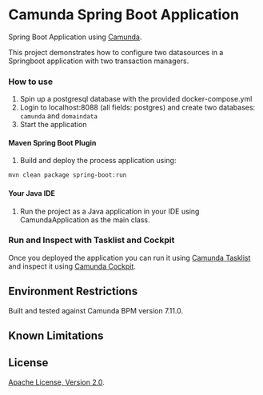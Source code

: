 # Camunda Spring Boot Application
Spring Boot Application using [Camunda](http://docs.camunda.org).

This project demonstrates how to configure two datasources in a Springboot application with two transaction managers.

### How to use
1. Spin up a postgresql database with the provided docker-compose.yml
2. Login to localhost:8088 (all fields: postgres) and create two databases: ``camunda`` and ``domaindata``
3. Start the application


#### Maven Spring Boot Plugin
1. Build and deploy the process application using:
```bash
mvn clean package spring-boot:run
```

#### Your Java IDE
1. Run the project as a Java application in your IDE using CamundaApplication as the main class.

### Run and Inspect with Tasklist and Cockpit
Once you deployed the application you can run it using
[Camunda Tasklist](http://docs.camunda.org/latest/guides/user-guide/#tasklist)
and inspect it using
[Camunda Cockpit](http://docs.camunda.org/latest/guides/user-guide/#cockpit).

## Environment Restrictions
Built and tested against Camunda BPM version 7.11.0.

## Known Limitations

## License
[Apache License, Version 2.0](http://www.apache.org/licenses/LICENSE-2.0).

<!-- HTML snippet for index page
  <tr>
    <td><img src="snippets/domainData/src/main/resources/process.png" width="100"></td>
    <td><a href="snippets/domainData">Camunda Spring Boot Application</a></td>
    <td>Spring Boot Application using [Camunda](http://docs.camunda.org).</td>
  </tr>
-->
<!-- Tweet
New @Camunda example: Camunda Spring Boot Application - Spring Boot Application using [Camunda](http://docs.camunda.org). https://github.com/camunda-consulting/code/tree/master/snippets/domainData
-->